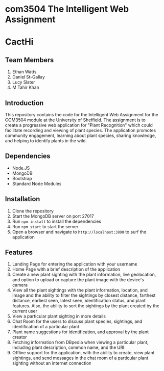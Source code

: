 # com3504 The Intelligent Web Assignment
#  CactHi

## Team Members
1. Ethan Watts
2. Daniel St-Gallay
3. Lucy Slater
4. M Tahir Khan

## Introduction
This repository contains the code for the Intelligent Web Assignment for the COM3504 module at the University of Sheffield. The assignment is to create a progressive web application for "Plant Recognition" which could facilitate recording and viewing of plant species. The application promotes community engagement, learning about plant species, sharing knowledge, and helping to identify plants in the wild.

## Dependencies
* Node.JS
* MongoDB
* Bootstrap
* Standard Node Modules

## Installation
1. Clone the repository
2. Start the MongoDB server on port 27017
2. Run `npm install` to install the dependencies
3. Run `npm start` to start the server
4. Open a browser and navigate to `http://localhost:3000` to surf the application

## Features
1. Landing Page for entering the application with your username
2. Home Page with a brief description of the application
3. Create a new plant sighting with the plant information, live geolocation, and option to upload or capture the plant image with the device's camera
4. View all the plant sightings with the plant information, location, and image and the ability to filter the sightings by closest distance, farthest distance, earliest seen, latest seen, identification status, and plant features. Also, the ability to sort the sightings by the plant created by the current user
5. View a particular plant sighting in more details
6. Chat Room for the users to discuss plant species, sightings, and identification of a particular plant
7. Plant name suggestions for identification, and approval by the plant creator
8. Fetching information from DBpedia when viewing a particular plant, including plant description, common name, and the URI
9. Offline support for the application, with the ability to create, view plant sightings, and send messages in the chat room of a particular plant sighting without an internet connection
